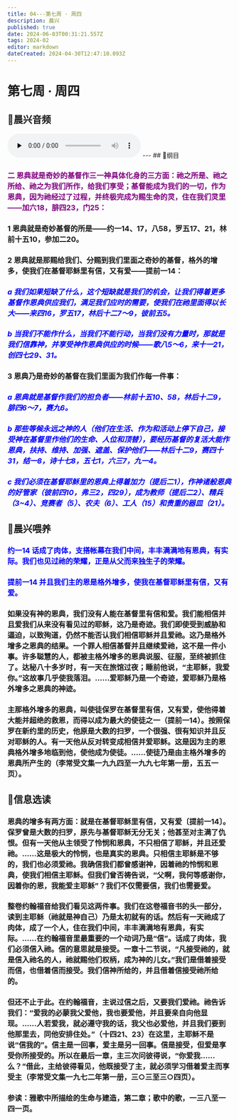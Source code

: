 ```yaml
---
title: 04---第七周 · 周四
description: 晨兴
published: true
date: 2024-06-03T00:31:21.557Z
tags: 2024-02
editor: markdown
dateCreated: 2024-04-30T12:47:10.093Z
---
```


# 第七周 · 周四
## 🎵晨兴音频
<audio id="audio" controls="" preload="none">
      <source id="mp3" src="/2024-02/week7/week7day4.mp3">
</audio>
---
## 📖纲目

### <font color=purple>二   恩典就是奇妙的基督作三一神具体化身的三方面：祂之所是、祂之所给、祂之为我们所作，给我们享受；基督能成为我们的一切，作为恩典，因为祂经过了过程，并终极完成为赐生命的灵，住在我们灵里——加六18，腓四23，门25：</font>

### 1   恩典就是奇妙基督的所是——约一14、17，八58，罗五17、21，林前十五10，参加二20。

### 2   恩典就是那赐给我们、分赐到我们里面之奇妙的基督，格外的增多，使我们在基督耶稣里有信，又有爱——提前一14：

### <font color=blue>*a   我们如果短缺了什么，这个短缺就是我们的机会，让我们得着更多基督作恩典供应我们，满足我们应时的需要，使我们在祂里面得以长大——来四16，罗五17，林后十二7～9，彼前五5。*</font>

### <font color=blue>*b   当我们不能作什么，当我们不能行动，当我们没有力量时，那就是我们信靠神，并享受神作恩典供应的时候——歌八5～6，来十一21，创四七29、31。*</font>

### 3   恩典乃是奇妙的基督在我们里面为我们作每一件事：

### <font color=blue>*a   恩典就是基督作我们的担负者——林前十五10、58，林后十二9，腓四6～7，赛九6。*</font>

### <font color=blue>*b   那些等候永远之神的人（他们在生活、作为和活动上停下自己，接受神在基督里作他们的生命、人位和顶替），要经历基督的复活大能作恩典，扶持、维持、加强、遮盖、保护他们——林后十二9，赛四十31，结一8，诗十七8，五七1，六三7，九一4。*</font>

### <font color=blue>*c   我们必须在基督耶稣里的恩典上得着加力（提后二1），作神诸般恩典的好管家（彼前四10，弗三2，四29），成为教师（提后二2）、精兵（3~4）、竞赛者（5）、农夫（6）、工人（15）和贵重的器皿（21）。*</font>

## 📖晨兴喂养

### <font color=blue>约一14    话成了肉体，支搭帐幕在我们中间，丰丰满满地有恩典，有实际。我们也见过祂的荣耀，正是从父而来独生子的荣耀。</font>

### <font color=blue>提前一14    并且我们主的恩是格外增多，使我在基督耶稣里有信，又有爱。</font>

### 如果没有神的恩典，我们没有人能在基督里有信和爱。我们能相信并且爱我们从来没有看见过的耶稣，这乃是奇迹。我们即使受到威胁和逼迫，以致殉道，仍然不能否认我们相信耶稣并且爱祂。这乃是格外增多之恩典的结果。一个罪人相信基督并且继续爱祂，这不是一件小事。许多聪慧的人，都被主格外增多的恩典说服、征服，至终被抓住了。达秘八十多岁时，有一天在旅馆过夜；睡前他说，“主耶稣，我爱你。”这故事几乎使我落泪。……爱耶稣乃是一个奇迹，爱耶稣乃是格外增多之恩典的神迹。

### 主那格外增多的恩典，叫使徒保罗在基督里有信，又有爱，使他得着大能并超绝的救恩，而得以成为最大的使徒之一（提前一14）。按照保罗在新约里的历史，他原是大数的扫罗，一个很强、很有知识并且反对耶稣的人。有一天他从反对转变成相信并爱耶稣。这是因为主的恩典格外增多地临到他，使他成为使徒。……使徒乃是由主格外增多的恩典所产生的（李常受文集一九九四至一九九七年第一册，五五一页）。

## 📖信息选读

### 恩典的增多有两方面：就是在基督耶稣里有信，又有爱〔提前一14〕。保罗曾是大数的扫罗，原先与基督耶稣无分无关；他甚至对主满了仇恨。但有一天他从主领受了怜悯和恩典，不只相信了耶稣，并且还爱祂。……这是极大的怜悯，也是真实的恩典。只相信主耶稣是不够的，我们也必须爱祂。我确信我们都曾感谢神，因着祂的怜悯和恩典，使我们相信主耶稣。但我们曾否祷告说，“父啊，我何等感谢你，因着你的恩，我能爱主耶稣”？我们不仅需要信，我们也需要爱。

### 整卷约翰福音给我们看见这两件事。我们在这卷福音书的头一部分，读到主耶稣（祂就是神自己）乃是太初就有的话。然后有一天祂成了肉体，成了一个人，住在我们中间，丰丰满满地有恩典，有实际。……在约翰福音里最重要的一个动词乃是“信”。话成了肉体，我们必须信入祂。信的意思就是接受。一章十二节说，“凡接受祂的，就是信入祂名的人，祂就赐他们权柄，成为神的儿女。”我们是借着接受而信，也借着信而接受。我们信神所给的，并且借着信接受祂所给的。

### 但还不止于此。在约翰福音，主说过信之后，又要我们爱祂。祂告诉我们：“爱我的必蒙我父爱他，我也要爱他，并且要亲自向他显现。……人若爱我，就必遵守我的话，我父也必爱他，并且我们要到他那里去，同他安排住处。”（十四21、23）在这里，主耶稣不是说“信我的”。信主是一回事，爱主是另一回事。信是接受，但爱是享受你所接受的。所以在最后一章，主三次问彼得说，“你爱我……么？”借此，主给彼得看见，他既接受了主，就必须学习借着爱主而享受主（李常受文集一九七二年第一册，三○三至三○四页）。

### 参读：雅歌中所描绘的生命与建造，第二章；歌中的歌，一三八至一四一页。
<!-- Google tag (gtag.js) -->
<script async src="https://www.googletagmanager.com/gtag/js?id=G-1P8709Z16T"></script>
<script>
  window.dataLayer = window.dataLayer || [];
  function gtag(){dataLayer.push(arguments);}
  gtag('js', new Date());

  gtag('config', 'G-1P8709Z16T');
</script>